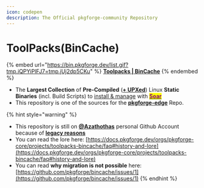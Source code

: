 ```yaml
---
icon: codepen
description: The Official pkgforge-community Repository
---
```


# ToolPacks(BinCache)

{% embed url="https://bin.pkgforge.dev/list.gif?tmp.iQPYiPlFJ7=tmp.jUj2dp5CKu" %}
[**Toolpacks | BinCache**](https://github.com/Azathothas/Toolpacks)
{% endembed %}

* The **Largest Collection** of **Pre-Compiled** ([**+ UPXed**](https://docs.pkgforge.dev/orgs/pkgforge-core/projects/toolpacks-bincache/faq#upx)) Linux **Static Binaries** (incl. Build Scripts) to [install & manage](https://soar.qaidvoid.dev/package-management) with [<mark style="color:purple;">**Soar**</mark>](https://github.com/pkgforge/soar)
* This repository is one of the sources for the [**pkgforge-edge**](../../../../repositories/pkgforge-edge/) Repo.

{% hint style="warning" %}
- This repository is still on [**@Azathothas**](https://github.com/Azathothas/Toolpacks) personal Github Account because of [**legacy reasons**](https://docs.pkgforge.dev/orgs/pkgforge-core/projects/toolpacks-bincache/faq#history-and-lore)
- You can read the lore here: [https://docs.pkgforge.dev/orgs/pkgforge-core/projects/toolpacks-bincache/faq#history-and-lore](https://docs.pkgforge.dev/orgs/pkgforge-core/projects/toolpacks-bincache/faq#history-and-lore)
- You can read **why migration is not possible** here: [https://github.com/pkgforge/bincache/issues/1](https://github.com/pkgforge/bincache/issues/1)
{% endhint %}
